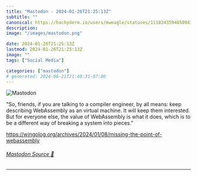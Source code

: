 ```yaml
---
title: "Mastodon - 2024-01-26T21:25:13Z"
subtitle: ""
canonical: https://hachyderm.io/users/mweagle/statuses/111824359485094191
description:
image: "/images/mastodon.png"

date: 2024-01-26T21:25:13Z
lastmod: 2024-01-26T21:25:13Z
image: ""
tags: ["Social Media"]

categories: ["mastodon"]
# generated: 2024-06-21T21:40:31-07:00
---
```

![Mastodon](/images/mastodon.png)

<p>&quot;So, friends, if you are talking to a compiler engineer, by all means: keep describing WebAssembly as an virtual machine. It will keep them interested. But for everyone else, the value of WebAssembly is what it does, which is to be a different way of breaking a system into pieces.&quot;</p><p><a href="https://wingolog.org/archives/2024/01/08/missing-the-point-of-webassembly" target="_blank" rel="nofollow noopener noreferrer" translate="no"><span class="invisible">https://</span><span class="ellipsis">wingolog.org/archives/2024/01/</span><span class="invisible">08/missing-the-point-of-webassembly</span></a></p>


###### [Mastodon Source 🐘](https://hachyderm.io/@mweagle/111824359485094191)

___

